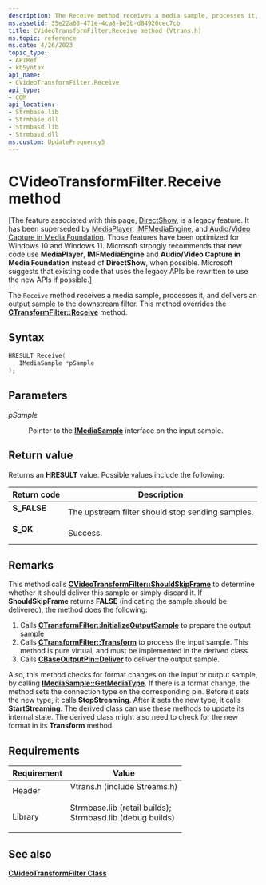 ```yaml
---
description: The Receive method receives a media sample, processes it, and delivers an output sample to the downstream filter. This method overrides the CTransformFilter::Receive method.
ms.assetid: 35e22a63-471e-4ca8-be3b-d84920cec7cb
title: CVideoTransformFilter.Receive method (Vtrans.h)
ms.topic: reference
ms.date: 4/26/2023
topic_type: 
- APIRef
- kbSyntax
api_name: 
- CVideoTransformFilter.Receive
api_type: 
- COM
api_location: 
- Strmbase.lib
- Strmbase.dll
- Strmbasd.lib
- Strmbasd.dll
ms.custom: UpdateFrequency5
---
```


# CVideoTransformFilter.Receive method

\[The feature associated with this page, [DirectShow](/windows/win32/directshow/directshow), is a legacy feature. It has been superseded by [MediaPlayer](/uwp/api/Windows.Media.Playback.MediaPlayer), [IMFMediaEngine](/windows/win32/api/mfmediaengine/nn-mfmediaengine-imfmediaengine), and [Audio/Video Capture in Media Foundation](windows/win32/medfound/audio-video-capture-in-media-foundation). Those features have been optimized for Windows 10 and Windows 11. Microsoft strongly recommends that new code use **MediaPlayer**, **IMFMediaEngine** and **Audio/Video Capture in Media Foundation** instead of **DirectShow**, when possible. Microsoft suggests that existing code that uses the legacy APIs be rewritten to use the new APIs if possible.\]

The `Receive` method receives a media sample, processes it, and delivers an output sample to the downstream filter. This method overrides the [**CTransformFilter::Receive**](ctransformfilter-receive.md) method.

## Syntax


```C++
HRESULT Receive(
   IMediaSample *pSample
);
```



## Parameters

<dl> <dt>

*pSample* 
</dt> <dd>

Pointer to the [**IMediaSample**](/windows/desktop/api/Strmif/nn-strmif-imediasample) interface on the input sample.

</dd> </dl>

## Return value

Returns an **HRESULT** value. Possible values include the following:



| Return code                                                                             | Description                                                 |
|-----------------------------------------------------------------------------------------|-------------------------------------------------------------|
| <dl> <dt>**S\_FALSE**</dt> </dl> | The upstream filter should stop sending samples.<br/> |
| <dl> <dt>**S\_OK**</dt> </dl>    | Success.<br/>                                         |



 

## Remarks

This method calls [**CVideoTransformFilter::ShouldSkipFrame**](cvideotransformfilter-shouldskipframe.md) to determine whether it should deliver this sample or simply discard it. If **ShouldSkipFrame** returns **FALSE** (indicating the sample should be delivered), the method does the following:

1.  Calls [**CTransformFilter::InitializeOutputSample**](ctransformfilter-initializeoutputsample.md) to prepare the output sample
2.  Calls [**CTransformFilter::Transform**](ctransformfilter-transform.md) to process the input sample. This method is pure virtual, and must be implemented in the derived class.
3.  Calls [**CBaseOutputPin::Deliver**](cbaseoutputpin-deliver.md) to deliver the output sample.

Also, this method checks for format changes on the input or output sample, by calling [**IMediaSample::GetMediaType**](/windows/desktop/api/Strmif/nf-strmif-imediasample-getmediatype). If there is a format change, the method sets the connection type on the corresponding pin. Before it sets the new type, it calls **StopStreaming**. After it sets the new type, it calls **StartStreaming**. The derived class can use these methods to update its internal state. The derived class might also need to check for the new format in its **Transform** method.

## Requirements



| Requirement | Value |
|--------------------|--------------------------------------------------------------------------------------------------------------------------------------------------------------------------------------------|
| Header<br/>  | <dl> <dt>Vtrans.h (include Streams.h)</dt> </dl>                                                                                    |
| Library<br/> | <dl> <dt>Strmbase.lib (retail builds); </dt> <dt>Strmbasd.lib (debug builds)</dt> </dl> |



## See also

<dl> <dt>

[**CVideoTransformFilter Class**](cvideotransformfilter.md)
</dt> </dl>

 

 




